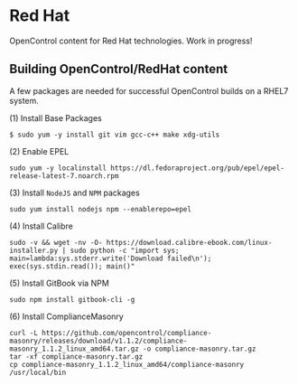 # Red Hat
OpenControl content for Red Hat technologies. Work in progress!


## Building OpenControl/RedHat content
A few packages are needed for successful OpenControl builds on a RHEL7 system. 

(1) Install Base Packages
`````
$ sudo yum -y install git vim gcc-c++ make xdg-utils
`````

(2) Enable EPEL
`````
sudo yum -y localinstall https://dl.fedoraproject.org/pub/epel/epel-release-latest-7.noarch.rpm
`````

(3) Install ``NodeJS`` and ``NPM`` packages
`````
sudo yum install nodejs npm --enablerepo=epel
`````

(4) Install Calibre
`````
sudo -v && wget -nv -O- https://download.calibre-ebook.com/linux-installer.py | sudo python -c "import sys; main=lambda:sys.stderr.write('Download failed\n'); exec(sys.stdin.read()); main()"
`````

(5) Install GitBook via NPM
`````
sudo npm install gitbook-cli -g
`````

(6) Install ComplianceMasonry
`````
curl -L https://github.com/opencontrol/compliance-masonry/releases/download/v1.1.2/compliance-masonry_1.1.2_linux_amd64.tar.gz -o compliance-masonry.tar.gz
tar -xf compliance-masonry.tar.gz
cp compliance-masonry_1.1.2_linux_amd64/compliance-masonry /usr/local/bin
`````

